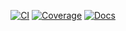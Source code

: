 <div style="text-align: center">

[![CI](https://img.shields.io/github/actions/workflow/status/mrsmrynk/aviary/ci.yaml?branch=main&color=black&label=CI&logo=GitHub)](https://github.com/mrsmrynk/aviary/actions/workflows/ci.yaml)
[![Coverage](https://img.shields.io/codecov/c/github/mrsmrynk/aviary/main?color=black&label=Coverage&logo=codecov&logoColor=white)](https://app.codecov.io/gh/mrsmrynk/aviary)
[![Docs](https://img.shields.io/github/actions/workflow/status/mrsmrynk/aviary/docs.yaml?branch=main&color=black&label=Docs&logo=materialformkdocs&logoColor=white)](https://mrsmrynk.github.io/aviary)

</div>
